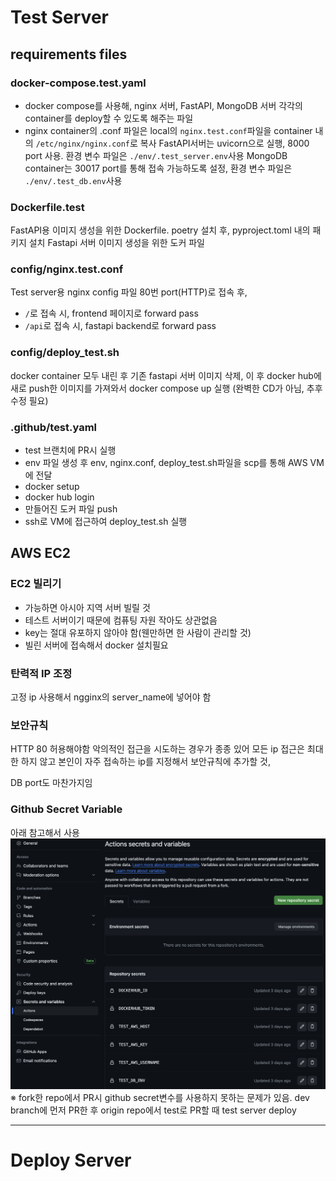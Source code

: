 # Test Server

## requirements files

### docker-compose.test.yaml
- docker compose를 사용해, nginx 서버, FastAPI, MongoDB 서버 각각의 container를 deploy할 수 있도록 해주는 파일
- nginx container의 .conf 파일은 local의 `nginx.test.conf`파일을 container 내의 `/etc/nginx/nginx.conf`로 복사
FastAPI서버는 uvicorn으로 실행, 8000 port 사용. 환경 변수 파일은 `./env/.test_server.env`사용
MongoDB container는 30017 port를 통해 접속 가능하도록 설정, 환경 변수 파일은 `./env/.test_db.env`사용
### Dockerfile.test
FastAPI용 이미지 생성을 위한 Dockerfile. poetry 설치 후, pyproject.toml 내의 패키지 설치
Fastapi 서버 이미지 생성을 위한 도커 파일
### config/nginx.test.conf
Test server용 nginx config 파일
80번 port(HTTP)로 접속 후,
* `/`로 접속 시, frontend 페이지로 forward pass
* `/api`로 접속 시, fastapi backend로 forward pass
### config/deploy_test.sh
docker container 모두 내린 후 기존 fastapi 서버 이미지 삭제, 이 후 docker hub에 새로 push한 이미지를 가져와서 docker compose up 실행 (완벽한 CD가 아님, 추후 수정 필요)
### .github/test.yaml
- test 브랜치에 PR시 실행
- env 파일 생성 후 env, nginx.conf, deploy_test.sh파일을 scp를 통해 AWS VM에 전달
- docker setup
- docker hub login
- 만들어진 도커 파일 push
- ssh로 VM에 접근하여 deploy_test.sh 실행

## AWS EC2

### EC2 빌리기
- 가능하면 아시아 지역 서버 빌릴 것
- 테스트 서버이기 때문에 컴퓨팅 자원 작아도 상관없음
- key는 절대 유포하지 않아야 함(웬만하면 한 사람이 관리할 것)
- 빌린 서버에 접속해서 docker 설치필요

### 탄력적 IP 조정
고정 ip 사용해서 ngginx의 server_name에 넣어야 함

### 보안규칙
HTTP 80 허용해야함
악의적인 접근을 시도하는 경우가 종종 있어 모든 ip 접근은 최대한 하지 않고 본인이 자주 접속하는 ip를 지정해서 보안규칙에 추가할 것,

DB port도 마찬가지임

### Github Secret Variable
아래 참고해서 사용
![github_action_secret](./img/github_action_secret.png)
※ fork한 repo에서 PR시 github secret변수를 사용하지 못하는 문제가 있음.
dev branch에 먼저 PR한 후 origin repo에서 test로 PR할 때 test server deploy

---
# Deploy Server
